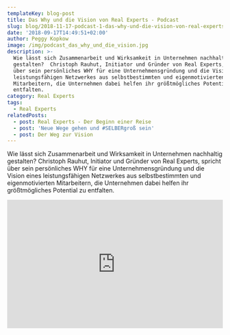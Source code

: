 ```yaml
---
templateKey: blog-post
title: Das Why und die Vision von Real Experts - Podcast
slug: blog/2018-11-17-podcast-1-das-why-und-die-vision-von-real-experts
date: '2018-09-17T14:49:51+02:00'
author: Peggy Kopkow
image: /img/podcast_das_why_und_die_vision.jpg
description: >-
  Wie lässt sich Zusammenarbeit und Wirksamkeit in Unternehmen nachhaltig
  gestalten?  Christoph Rauhut, Initiator und Gründer von Real Experts, spricht
  über sein persönliches WHY für eine Unternehmensgründung und die Vision eines
  leistungsfähigen Netzwerkes aus selbstbestimmten und eigenmotivierten
  Mitarbeitern, die Unternehmen dabei helfen ihr größtmögliches Potential zu
  entfalten.
category: Real Experts
tags:
  - Real Experts
relatedPosts:
  - post: Real Experts - Der Beginn einer Reise
  - post: 'Neue Wege gehen und #SELBERgroß sein'
  - post: Der Weg zur Vision
---
```

Wie lässt sich Zusammenarbeit und Wirksamkeit in Unternehmen nachhaltig gestalten?  Christoph Rauhut, Initiator und Gründer von Real Experts, spricht über sein persönliches WHY für eine Unternehmensgründung und die Vision eines leistungsfähigen Netzwerkes aus selbstbestimmten und eigenmotivierten Mitarbeitern, die Unternehmen dabei helfen ihr größtmögliches Potential zu entfalten.

<iframe width="100%" height="300" scrolling="no" frameborder="no" allow="autoplay" src="https://w.soundcloud.com/player/?url=https%3A//api.soundcloud.com/tracks/495664812&color=%23ff5500&auto_play=false&hide_related=false&show_comments=true&show_user=true&show_reposts=false&show_teaser=true&visual=true"></iframe>
